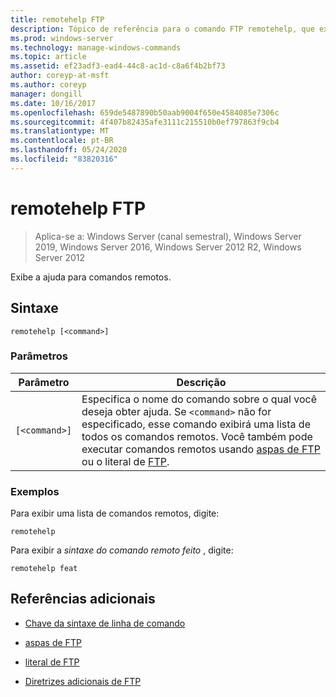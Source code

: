 ```yaml
---
title: remotehelp FTP
description: Tópico de referência para o comando FTP remotehelp, que exibe a ajuda para comandos remotos.
ms.prod: windows-server
ms.technology: manage-windows-commands
ms.topic: article
ms.assetid: ef23adf3-ead4-44c8-ac1d-c8a6f4b2bf73
author: coreyp-at-msft
ms.author: coreyp
manager: dongill
ms.date: 10/16/2017
ms.openlocfilehash: 659de5487890b50aab9004f650e4584085e7306c
ms.sourcegitcommit: 4f407b82435afe3111c215510b0ef797863f9cb4
ms.translationtype: MT
ms.contentlocale: pt-BR
ms.lasthandoff: 05/24/2020
ms.locfileid: "83820316"
---
```

# <a name="ftp-remotehelp"></a>remotehelp FTP

> Aplica-se a: Windows Server (canal semestral), Windows Server 2019, Windows Server 2016, Windows Server 2012 R2, Windows Server 2012

Exibe a ajuda para comandos remotos.

## <a name="syntax"></a>Sintaxe

```
remotehelp [<command>]
```

### <a name="parameters"></a>Parâmetros

| Parâmetro | Descrição |
| ------- | -------- |
| `[<command>]` | Especifica o nome do comando sobre o qual você deseja obter ajuda. Se `<command>` não for especificado, esse comando exibirá uma lista de todos os comandos remotos. Você também pode executar comandos remotos usando [aspas de FTP](ftp-quote.md) ou o literal de [FTP](ftp-literal_1.md). |

### <a name="examples"></a>Exemplos

Para exibir uma lista de comandos remotos, digite:

```
remotehelp
```

Para exibir a *sintaxe do comando remoto feito* , digite:

```
remotehelp feat
```

## <a name="additional-references"></a>Referências adicionais

- [Chave da sintaxe de linha de comando](command-line-syntax-key.md)

- [aspas de FTP](ftp-quote.md)

- [literal de FTP](ftp-literal_1.md)

- [Diretrizes adicionais de FTP](https://docs.microsoft.com/previous-versions/orphan-topics/ws.10/cc756013(v=ws.10))
